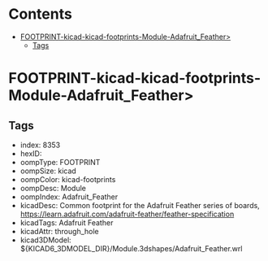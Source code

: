 



Contents
========

* [FOOTPRINT-kicad-kicad-footprints-Module-Adafruit_Feather>](#footprint-kicad-kicad-footprints-module-adafruit_feather)
	* [Tags](#tags)

# FOOTPRINT-kicad-kicad-footprints-Module-Adafruit_Feather>

## Tags

- index: 8353
- hexID: 
- oompType: FOOTPRINT
- oompSize: kicad
- oompColor: kicad-footprints
- oompDesc: Module
- oompIndex: Adafruit_Feather
- kicadDesc: Common footprint for the Adafruit Feather series of boards, https://learn.adafruit.com/adafruit-feather/feather-specification
- kicadTags: Adafruit Feather
- kicadAttr: through_hole
- kicad3DModel: ${KICAD6_3DMODEL_DIR}/Module.3dshapes/Adafruit_Feather.wrl
